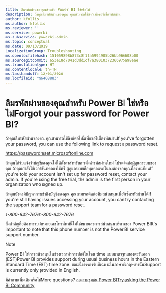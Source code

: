```yaml
---
title: ลืมรหัสผ่านของคุณสำหรับ Power BI ใช่หรือไม่
description: ถ้าคุณลืมรหัสผ่านของคุณ คุณสามารถใช้ลิงก์เพื่อขอรีเซ็ตรหัสผ่าน
author: kfollis
ms.author: kfollis
ms.reviewer: ''
ms.service: powerbi
ms.subservice: powerbi-admin
ms.topic: conceptual
ms.date: 09/13/2019
LocalizationGroup: Troubleshooting
ms.openlocfilehash: 151059898b873c8f1fa5994905b26bb966608b00
ms.sourcegitcommit: 653e18d7041d3dd1cf7a38010372366975a98eae
ms.translationtype: HT
ms.contentlocale: th-TH
ms.lasthandoff: 12/01/2020
ms.locfileid: "96408883"
---
```

# <a name="forgot-your-password-for-power-bi"></a><span data-ttu-id="365b7-103">ลืมรหัสผ่านของคุณสำหรับ Power BI ใช่หรือไม่</span><span class="sxs-lookup"><span data-stu-id="365b7-103">Forgot your password for Power BI?</span></span>

<span data-ttu-id="365b7-104">ถ้าคุณลืมรหัสผ่านของคุณ คุณสามารถใช้ลิงก์ต่อไปนี้เพื่อขอรีเซ็ตรหัสผ่าน</span><span class="sxs-lookup"><span data-stu-id="365b7-104">If you've forgotten your password, you can use the following link to request a password reset.</span></span>

<https://passwordreset.microsoftonline.com>

<span data-ttu-id="365b7-105">ถ้าคุณได้รับแจ้งว่าบัญชีของคุณไม่ได้ตั้งค่าสำหรับการตั้งค่ารหัสผ่านใหม่ โปรดติดต่อผู้ดูแลระบบของคุณ ถ้าคุณกำลังใช้เวอร์ชันทดลองใช้ฟรี ผู้ดูแลระบบคือบุคคลแรกในองค์กรของคุณที่ลงทะเบียน</span><span class="sxs-lookup"><span data-stu-id="365b7-105">If you're told your account isn't set up for password reset, contact your admin. If you're using the free trial, the admin is the first person in your organization who signed up.</span></span>

<span data-ttu-id="365b7-106">ถ้าคุณยังคงมีปัญหาการเข้าถึงบัญชีของคุณ คุณสามารถติดต่อทีมสนับสนุนเพื่อรีเซ็ตรหัสผ่านได้</span><span class="sxs-lookup"><span data-stu-id="365b7-106">If you're still having issues accessing your account, you can try contacting the support team for a password reset.</span></span>

<span data-ttu-id="365b7-107">*1-800-642-7676*</span><span class="sxs-lookup"><span data-stu-id="365b7-107">*1-800-642-7676*</span></span>

<span data-ttu-id="365b7-108">สิ่งสำคัญคือต้องทราบว่าหมายเลขโทรศัพท์นี้ไม่ใช่หมายเลขการสนับสนุนบริการของ Power BI</span><span class="sxs-lookup"><span data-stu-id="365b7-108">It's important to note that this phone number is not the Power BI service support number.</span></span>

> [!NOTE]
> <span data-ttu-id="365b7-109">Power BI ให้การสนับสนุนในช่วงเวลาทำการปกติในโซน time แบบมาตรฐานของตะวันออก (EST)</span><span class="sxs-lookup"><span data-stu-id="365b7-109">Power BI provides support during usual business hours in the Eastern Standard Time (EST) time zone.</span></span> <span data-ttu-id="365b7-110">ขณะนี้การรองรับมีเฉพาะในภาษาอังกฤษเท่านั้น</span><span class="sxs-lookup"><span data-stu-id="365b7-110">Support is currently only provided in English.</span></span>

<span data-ttu-id="365b7-111">มีคำถามเพิ่มเติมหรือไม่</span><span class="sxs-lookup"><span data-stu-id="365b7-111">More questions?</span></span> [<span data-ttu-id="365b7-112">ลองถามชุมชน Power BI</span><span class="sxs-lookup"><span data-stu-id="365b7-112">Try asking the Power BI Community</span></span>](https://community.powerbi.com/)